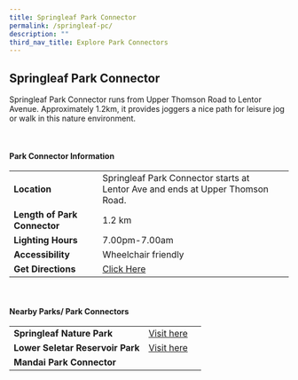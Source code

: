 ```yaml
---
title: Springleaf Park Connector
permalink: /springleaf-pc/
description: ""
third_nav_title: Explore Park Connectors
---
```

## Springleaf Park Connector


Springleaf Park Connector runs from Upper Thomson Road to Lentor Avenue. Approximately 1.2km, it provides joggers a nice path for leisure jog or walk in this nature environment.

<br>

#### Park Connector Information

|  |  |  |
| -------- | -------- | -------- |
| **Location** | Springleaf Park Connector starts at Lentor Ave and ends at Upper Thomson Road. |  |
| **Length of Park Connector** | 1.2 km  |  |
| **Lighting Hours** | 7.00pm-7.00am | |
| **Accessibility** | Wheelchair friendly | |
| **Get Directions** |  [Click Here](https://www.onemap.gov.sg/?lat=1.4014079&amp;lng=103.8222999) | |

<br>


#### Nearby Parks/ Park Connectors

|   |  |  |
| -------- | -------- | -------- |
| **Springleaf Nature Park** | [Visit here](https://www.nparks.gov.sg/gardens-parks-and-nature/parks-and-nature-reserves/springleaf-nature-park) | |
| **Lower Seletar Reservoir Park** | [Visit here](https://www.nparks.gov.sg/gardens-parks-and-nature/parks-and-nature-reserves/lower-seletar-reservoir-park) |||
| **Mandai Park Connector** | | |